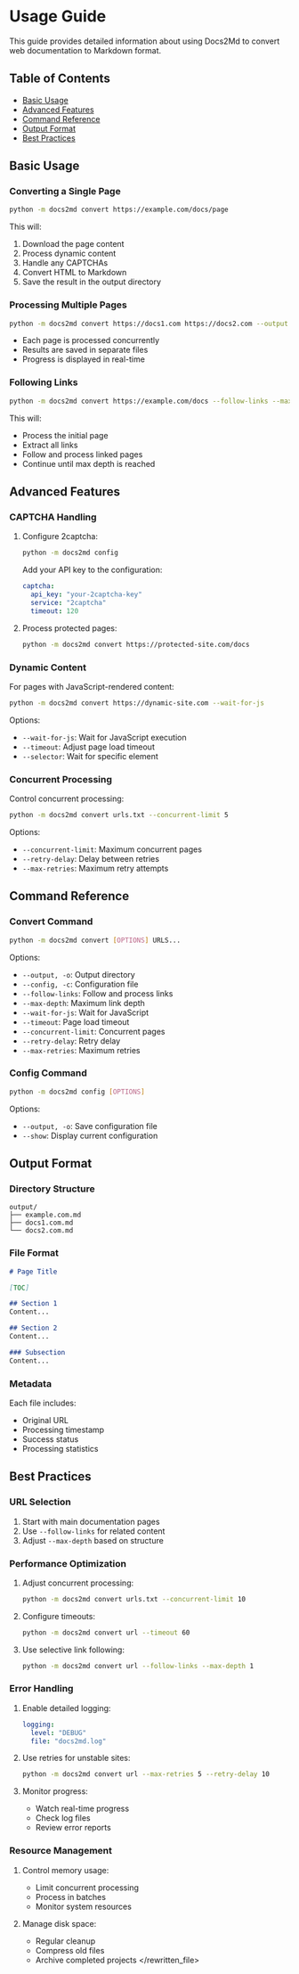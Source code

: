 # Usage Guide

This guide provides detailed information about using Docs2Md to convert web documentation to Markdown format.

## Table of Contents

- [Basic Usage](#basic-usage)
- [Advanced Features](#advanced-features)
- [Command Reference](#command-reference)
- [Output Format](#output-format)
- [Best Practices](#best-practices)

## Basic Usage

### Converting a Single Page

```bash
python -m docs2md convert https://example.com/docs/page
```

This will:
1. Download the page content
2. Process dynamic content
3. Handle any CAPTCHAs
4. Convert HTML to Markdown
5. Save the result in the output directory

### Processing Multiple Pages

```bash
python -m docs2md convert https://docs1.com https://docs2.com --output docs/
```

- Each page is processed concurrently
- Results are saved in separate files
- Progress is displayed in real-time

### Following Links

```bash
python -m docs2md convert https://example.com/docs --follow-links --max-depth 2
```

This will:
- Process the initial page
- Extract all links
- Follow and process linked pages
- Continue until max depth is reached

## Advanced Features

### CAPTCHA Handling

1. Configure 2captcha:
   ```bash
   python -m docs2md config
   ```
   Add your API key to the configuration:
   ```yaml
   captcha:
     api_key: "your-2captcha-key"
     service: "2captcha"
     timeout: 120
   ```

2. Process protected pages:
   ```bash
   python -m docs2md convert https://protected-site.com/docs
   ```

### Dynamic Content

For pages with JavaScript-rendered content:

```bash
python -m docs2md convert https://dynamic-site.com --wait-for-js
```

Options:
- `--wait-for-js`: Wait for JavaScript execution
- `--timeout`: Adjust page load timeout
- `--selector`: Wait for specific element

### Concurrent Processing

Control concurrent processing:

```bash
python -m docs2md convert urls.txt --concurrent-limit 5
```

Options:
- `--concurrent-limit`: Maximum concurrent pages
- `--retry-delay`: Delay between retries
- `--max-retries`: Maximum retry attempts

## Command Reference

### Convert Command

```bash
python -m docs2md convert [OPTIONS] URLS...
```

Options:
- `--output, -o`: Output directory
- `--config, -c`: Configuration file
- `--follow-links`: Follow and process links
- `--max-depth`: Maximum link depth
- `--wait-for-js`: Wait for JavaScript
- `--timeout`: Page load timeout
- `--concurrent-limit`: Concurrent pages
- `--retry-delay`: Retry delay
- `--max-retries`: Maximum retries

### Config Command

```bash
python -m docs2md config [OPTIONS]
```

Options:
- `--output, -o`: Save configuration file
- `--show`: Display current configuration

## Output Format

### Directory Structure

```
output/
├── example.com.md
├── docs1.com.md
└── docs2.com.md
```

### File Format

```markdown
# Page Title

[TOC]

## Section 1
Content...

## Section 2
Content...

### Subsection
Content...
```

### Metadata

Each file includes:
- Original URL
- Processing timestamp
- Success status
- Processing statistics

## Best Practices

### URL Selection

1. Start with main documentation pages
2. Use `--follow-links` for related content
3. Adjust `--max-depth` based on structure

### Performance Optimization

1. Adjust concurrent processing:
   ```bash
   python -m docs2md convert urls.txt --concurrent-limit 10
   ```

2. Configure timeouts:
   ```bash
   python -m docs2md convert url --timeout 60
   ```

3. Use selective link following:
   ```bash
   python -m docs2md convert url --follow-links --max-depth 1
   ```

### Error Handling

1. Enable detailed logging:
   ```yaml
   logging:
     level: "DEBUG"
     file: "docs2md.log"
   ```

2. Use retries for unstable sites:
   ```bash
   python -m docs2md convert url --max-retries 5 --retry-delay 10
   ```

3. Monitor progress:
   - Watch real-time progress
   - Check log files
   - Review error reports

### Resource Management

1. Control memory usage:
   - Limit concurrent processing
   - Process in batches
   - Monitor system resources

2. Manage disk space:
   - Regular cleanup
   - Compress old files
   - Archive completed projects
  </rewritten_file> 